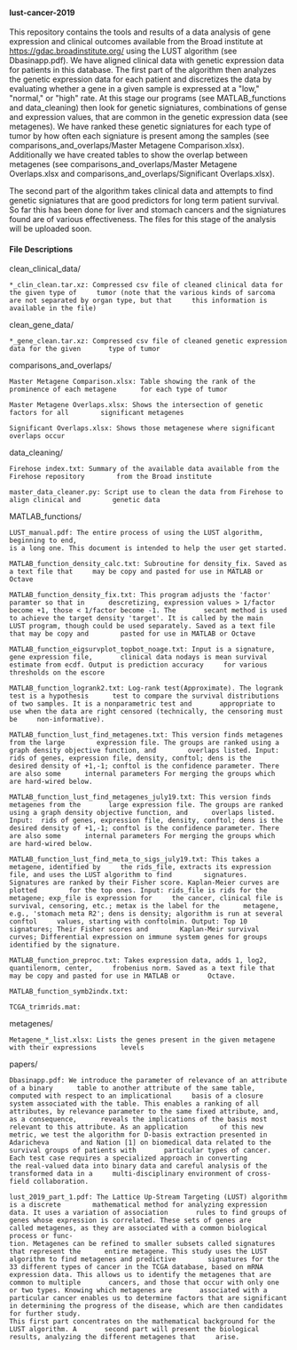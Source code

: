 #### lust-cancer-2019 ####
This repository contains the tools and results of a data analysis of gene expression and clinical outcomes available from the Broad institute at https://gdac.broadinstitute.org/ using the LUST algorithm (see Dbasinapp.pdf). We have aligned clinical data with genetic expression data for patients in this database. The first part of the algorithm then analyzes the genetic expression data for each patient and discretizes the data by evaluating whether a gene in a given sample is expressed at a "low," "normal," or "high" rate. At this stage our programs (see MATLAB_functions and data_cleaning) then look for genetic signiatures, combinations of gense and expression values, that are common in the genetic expression data (see metagenes). We have ranked these genetic signiatures for each type of tumor by how often each signiature is present among the samples (see comparisons_and_overlaps/Master Metagene Comparison.xlsx). Additionally we have created tables to show the overlap between metagenes (see comparisons_and_overlaps/Master Metagene Overlaps.xlsx and comparisons_and_overlaps/Significant Overlaps.xlsx).

The second part of the algorithm takes clinical data and attempts to find genetic signiatures that are good predictors for long term patient survival. So far this has been done for liver and stomach cancers and the signiatures found are of various effectiveness. The files for this stage of the analysis will be uploaded soon.


#### File Descriptions ####

clean_clinical_data/

	*_clin_clean.tar.xz: Compressed csv file of cleaned clinical data for the given type of 	tumor (note that the various kinds of sarcoma are not separated by organ type, but that 	this information is available in the file)

clean_gene_data/

	*_gene_clean.tar.xz: Compressed csv file of cleaned genetic expression data for the given 		type of tumor

comparisons_and_overlaps/

	Master Metagene Comparison.xlsx: Table showing the rank of the prominence of each metagene 		for each type of tumor

	Master Metagene Overlaps.xlsx: Shows the intersection of genetic factors for all 		significant metagenes

	Significant Overlaps.xlsx: Shows those metagenese where significant overlaps occur

data_cleaning/

	Firehose index.txt: Summary of the available data available from the Firehose repository 		from the Broad institute

	master_data_cleaner.py: Script use to clean the data from Firehose to align clinical and 		genetic data

MATLAB_functions/

	LUST_manual.pdf: The entire process of using the LUST algorithm, beginning to end,
	is a long one. This document is intended to help the user get started.

	MATLAB_function_density_calc.txt: Subroutine for density_fix. Saved as a text file that 	may be copy and pasted for use in MATLAB or Octave

	MATLAB_function_density_fix.txt: This program adjusts the 'factor' paramter so that in 		descretizing, expression values > 1/factor become +1, those < 1/factor become -1. The 		secant method is used to achieve the target density 'target'. It is called by the main 		LUST program, though could be used separately. Saved as a text file that may be copy and 		pasted for use in MATLAB or Octave

	MATLAB_function_eigsurvplot_topbot_noage.txt: Input is a signature, gene expression file, 		clinical data nodays is mean survival estimate from ecdf. Output is prediction accuracy 	for various thresholds on the escore

	MATLAB_function_logrank2.txt: Log-rank test(Approximate). The logrank test is a hypothesis 		test to compare the survival distributions of two samples. It is a nonparametric test and 		appropriate to use when the data are right censored (technically, the censoring must be 	non-informative).
	
	MATLAB_function_lust_find_metagenes.txt: This version finds metagenes from the large 		expression file. The groups are ranked using a graph density objective function, and 		overlaps listed. Input:  rids of genes, expression file, density, conftol; dens is the 		desired density of +1,-1; conftol is the confidence parameter. There are also some 		internal parameters For merging the groups which are hard-wired below.

	MATLAB_function_lust_find_metagenes_july19.txt: This version finds metagenes from the 		large expression file. The groups are ranked using a graph density objective function, and 		overlaps listed. Input:  rids of genes, expression file, density, conftol; dens is the 		desired density of +1,-1; conftol is the confidence parameter. There are also some 		internal parameters For merging the groups which are hard-wired below.

	MATLAB_function_lust_find_meta_to_sigs_july19.txt: This takes a metagene, identified by 	the rids_file, extracts its expression file, and uses the LUST algorithm to find 		signatures. Signatures are ranked by their Fisher score. Kaplan-Meier curves are plotted 		for the top ones. Input: rids_file is rids for the metagene; exp_file is expression for 	the cancer, clinical file is survival, censoring, etc.; metax is the label for the 		metagene, e.g., 'stomach meta R2'; dens is density; algorithm is run at several conftol 	values, starting with conftolmin. Output: Top 10 signatures; Their Fisher scores and 		Kaplan-Meir survival curves; Differential expression on immune system genes for groups 		identified by the signature.

	MATLAB_function_preproc.txt: Takes expression data, adds 1, log2, quantilenorm, center, 	frobenius norm. Saved as a text file that may be copy and pasted for use in MATLAB or 		Octave.

	MATLAB_function_symb2indx.txt: 

	TCGA_trimrids.mat:

metagenes/

	Metagene_*_list.xlsx: Lists the genes present in the given metagene with their expressions 		levels

papers/

	Dbasinapp.pdf: We introduce the parameter of relevance of an attribute of a binary 		table to another attribute of the same table, computed with respect to an implicational 	basis of a closure system associated with the table. This enables a ranking of all 		attributes, by relevance parameter to the same fixed attribute, and, as a consequence, 		reveals the implications of the basis most relevant to this attribute. As an application 		of this new metric, we test the algorithm for D-basis extraction presented in Adaricheva 		and Nation [1] on biomedical data related to the survival groups of patients with 		particular types of cancer. Each test case requires a specialized approach in converting 		the real-valued data into binary data and careful analysis of the transformed data in a 	multi-disciplinary environment of cross-field collaboration.

	lust_2019_part_1.pdf: The Lattice Up-Stream Targeting (LUST) algorithm is a discrete 		mathematical method for analyzing expression data. It uses a variation of association 		rules to find groups of genes whose expression is correlated. These sets of genes are 		called metagenes, as they are associated with a common biological process or func-
	tion. Metagenes can be refined to smaller subsets called signatures that represent the 		entire metagene. This study uses the LUST algorithm to find metagenes and predictive 		signatures for the 33 different types of cancer in the TCGA database, based on mRNA 		expression data. This allows us to identify the metagenes that are common to multiple 		cancers, and those that occur with only one or two types. Knowing which metagenes are 		associated with a particular cancer enables us to determine factors that are significant 		in determining the progress of the disease, which are then candidates for further study.
	This first part concentrates on the mathematical background for the LUST algorithm. A 		second part will present the biological results, analyzing the different metagenes that 	arise.
